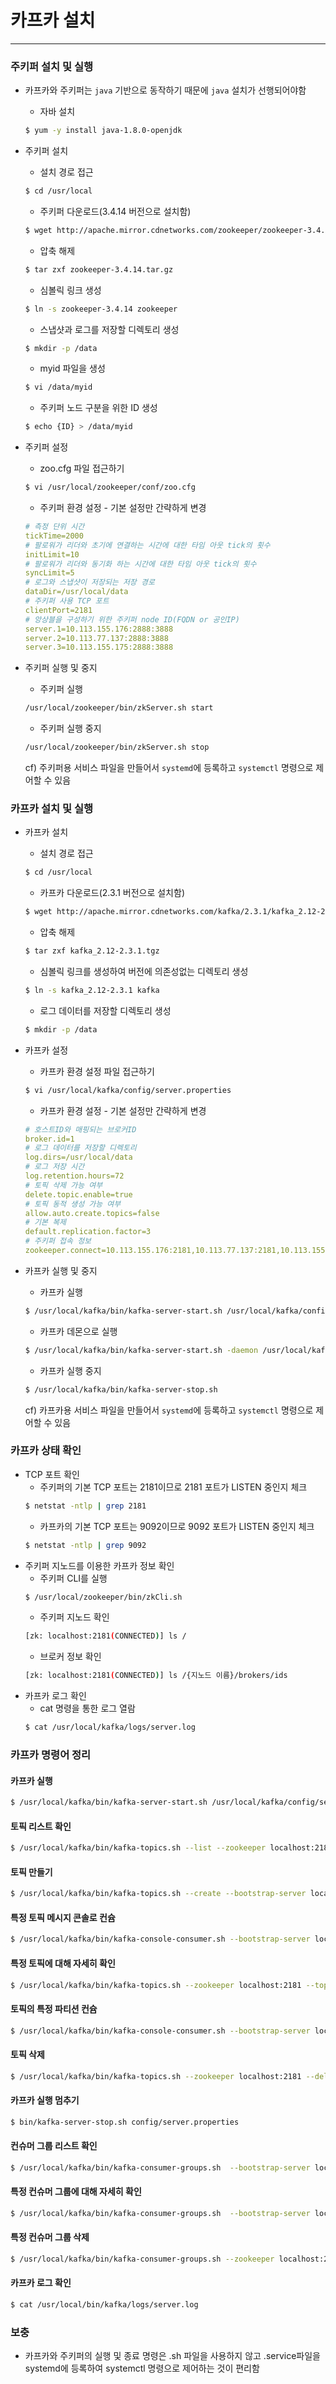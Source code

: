 
# 카프카 설치

<hr>


### 주키퍼 설치 및 실행
* 카프카와 주키퍼는 `java` 기반으로 동작하기 때문에 `java` 설치가 선행되어야함
  * 자바 설치
  ```bash
  $ yum -y install java-1.8.0-openjdk
  ```
* 주키퍼 설치
  * 설치 경로 접근
  ```bash
  $ cd /usr/local
  ```

  * 주키퍼 다운로드(3.4.14 버전으로 설치함)
  ```bash
  $ wget http://apache.mirror.cdnetworks.com/zookeeper/zookeeper-3.4.14/zookeeper-3.4.14.tar.gz
  ```

  * 압축 해제
  ```bash
  $ tar zxf zookeeper-3.4.14.tar.gz
  ```

  * 심볼릭 링크 생성
  ```bash
  $ ln -s zookeeper-3.4.14 zookeeper
  ```

  * 스냅샷과 로그를 저장할 디렉토리 생성
  ```bash
  $ mkdir -p /data
  ```
  
  * myid 파일을 생성
  ```bash
  $ vi /data/myid
  ```
  
  * 주키퍼 노드 구분을 위한 ID 생성
  ```bash
  $ echo {ID} > /data/myid
  ```

* 주키퍼 설정
  * zoo.cfg 파일 접근하기
  ```bash
  $ vi /usr/local/zookeeper/conf/zoo.cfg
  ```

  * 주키퍼 환경 설정 - 기본 설정만 간략하게 변경
  ```yml
  # 측정 단위 시간
  tickTime=2000
  # 팔로워가 리더와 초기에 연결하는 시간에 대한 타임 아웃 tick의 횟수
  initLimit=10
  # 팔로워가 리더와 동기화 하는 시간에 대한 타임 아웃 tick의 횟수
  syncLimit=5
  # 로그와 스냅샷이 저장되는 저장 경로
  dataDir=/usr/local/data
  # 주키퍼 사용 TCP 포트
  clientPort=2181
  # 앙상블을 구성하기 위한 주키퍼 node ID(FQDN or 공인IP)
  server.1=10.113.155.176:2888:3888
  server.2=10.113.77.137:2888:3888
  server.3=10.113.155.175:2888:3888
  ```

* 주키퍼 실행 및 중지  
  * 주키퍼 실행
  ```bash
  /usr/local/zookeeper/bin/zkServer.sh start
  ```

  * 주키퍼 실행 중지 
  ```bash
  /usr/local/zookeeper/bin/zkServer.sh stop
  ```  
  cf) 주키퍼용 서비스 파일을 만들어서 `systemd`에 등록하고 `systemctl` 명령으로 제어할 수 있음


### 카프카 설치 및 실행
* 카프카 설치
  * 설치 경로 접근
  ```bash
  $ cd /usr/local
  ```

  * 카프카 다운로드(2.3.1 버전으로 설치함)
  ```bash
  $ wget http://apache.mirror.cdnetworks.com/kafka/2.3.1/kafka_2.12-2.3.1.tgz
  ```

  * 압축 해제
  ```bash
  $ tar zxf kafka_2.12-2.3.1.tgz
  ```

  * 심볼릭 링크를 생성하여 버전에 의존성없는 디렉토리 생성
  ```bash
  $ ln -s kafka_2.12-2.3.1 kafka 
  ```

  * 로그 데이터를 저장할 디렉토리 생성
  ```bash
  $ mkdir -p /data
  ```

* 카프카 설정
  * 카프카 환경 설정 파일 접근하기
  ```bash
  $ vi /usr/local/kafka/config/server.properties
  ```
  
  * 카프카 환경 설정 - 기본 설정만 간략하게 변경
  ```yml
  # 호스트ID와 매핑되는 브로커ID
  broker.id=1
  # 로그 데이터를 저장할 디렉토리
  log.dirs=/usr/local/data
  # 로그 저장 시간
  log.retention.hours=72
  # 토픽 삭제 가능 여부
  delete.topic.enable=true
  # 토픽 동적 생성 가능 여부
  allow.auto.create.topics=false
  # 기본 복제 
  default.replication.factor=3
  # 주키퍼 접속 정보
  zookeeper.connect=10.113.155.176:2181,10.113.77.137:2181,10.113.155.175:2181
  ```

* 카프카 실행 및 중지
  * 카프카 실행
  ```bash
  $ /usr/local/kafka/bin/kafka-server-start.sh /usr/local/kafka/config/server.properties
  ```
  
  * 카프카 데몬으로 실행
  ```bash
  $ /usr/local/kafka/bin/kafka-server-start.sh -daemon /usr/local/kafka/config/server.properties
  ```
  
  * 카프카 실행 중지
  ```bash
  $ /usr/local/kafka/bin/kafka-server-stop.sh 
  ```
  cf) 카프카용 서비스 파일을 만들어서 `systemd`에 등록하고 `systemctl` 명령으로 제어할 수 있음

### 카프카 상태 확인
* TCP 포트 확인
  * 주키퍼의 기본 TCP 포트는 2181이므로 2181 포트가 LISTEN 중인지 체크 
  ```bash
  $ netstat -ntlp | grep 2181
  ```
  * 카프카의 기본 TCP 포트는 9092이므로 9092 포트가 LISTEN 중인지 체크
  ```bash
  $ netstat -ntlp | grep 9092
  ```
* 주키퍼 지노드를 이용한 카프카 정보 확인
  * 주키퍼 CLI를 실행
  ```bash
  $ /usr/local/zookeeper/bin/zkCli.sh
  ```
  * 주키퍼 지노드 확인
  ```bash
  [zk: localhost:2181(CONNECTED)] ls /
  ```
  * 브로커 정보 확인
  ```bash
  [zk: localhost:2181(CONNECTED)] ls /{지노드 이름}/brokers/ids
  ```
* 카프카 로그 확인
  * cat 명령을 통한 로그 열람
  ```bash
  $ cat /usr/local/kafka/logs/server.log
  ```
  
### 카프카 명령어 정리
#### 카프카 실행
```bash
$ /usr/local/kafka/bin/kafka-server-start.sh /usr/local/kafka/config/server.properties
```

#### 토픽 리스트 확인
```bash
$ /usr/local/kafka/bin/kafka-topics.sh --list --zookeeper localhost:2181
```

#### 토픽 만들기
```bash
$ /usr/local/kafka/bin/kafka-topics.sh --create --bootstrap-server localhost:9092 --replication-factor 1 --partitions 1 --topic test
```

#### 특정 토픽 메시지 콘솔로 컨슘
```bash
$ /usr/local/kafka/bin/kafka-console-consumer.sh --bootstrap-server localhost:9092 --from-beginning --topic numtest
```

#### 특정 토픽에 대해 자세히 확인
```bash
$ /usr/local/kafka/bin/kafka-topics.sh --zookeeper localhost:2181 --topic my_topic --describe
```

#### 토픽의 특정 파티션 컨슘
```bash
$ /usr/local/kafka/bin/kafka-console-consumer.sh --bootstrap-server localhost:9092 --from-beginning --partition 1 --topic numtest
```

#### 토픽 삭제
```bash
$ /usr/local/kafka/bin/kafka-topics.sh --zookeeper localhost:2181 --delete --topic my_topic
```

#### 카프카 실행 멈추기
```bash
$ bin/kafka-server-stop.sh config/server.properties
```

#### 컨슈머 그룹 리스트 확인
```bash
$ /usr/local/kafka/bin/kafka-consumer-groups.sh  --bootstrap-server localhost:9092 --list
```

#### 특정 컨슈머 그룹에 대해 자세히 확인
```bash
$ /usr/local/kafka/bin/kafka-consumer-groups.sh  --bootstrap-server localhost:9092 --group sr --describe
```

#### 특정 컨슈머 그룹 삭제
```bash
$ /usr/local/kafka/bin/kafka-consumer-groups.sh --zookeeper localhost:2181 --delete --group <group_name>
```

#### 카프카 로그 확인
```bash
$ cat /usr/local/bin/kafka/logs/server.log 
```

### 보충
* 카프카와 주키퍼의 실행 및 종료 명령은 .sh 파일을 사용하지 않고 .service파일을 systemd에 등록하여 systemctl 명령으로 제어하는 것이 편리함
